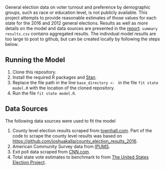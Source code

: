 General election data on voter turnout and preference by demographic groups, such as race or education level, is not publicly available. This project attempts to provide reasonable estimates of those values for each state for the 2016 and 2012 general elections. Results as well as more details on the model and data sources are presented in the [report](https://rpghub.github.io/exit_polls_2016/).
`summary results.csv` contains aggregated results. The individual model results are too large to post to github, but can be created locally by following the steps below.

## Running the Model

1. Clone this repository.
2. Install the required R packages and [Stan](http://mc-stan.org).
3. Replace the file path in the line `base_directory <- `  in the file `fit state model.R` with the location of the cloned repository. 
4. Run the file `fit state model.R`.

## Data Sources

The following data sources were used to fit the model

1. County level election results scraped from [townhall.com](https://townhall.com/election/). Part of the code to scrape the county level results was based on https://github.com/joshuakalla/county_election_results_2016.
2. American Community Survey data from [IPUMS](https://usa.ipums.org/usa/).
3. Exit poll data scraped from [CNN.com](http://www.cnn.com/election/results/exit-polls).
4. Total state vote estimates to benchmark to from [The United States Election Project](http://www.electproject.org/home/voter-turnout/voter-turnout-data).
